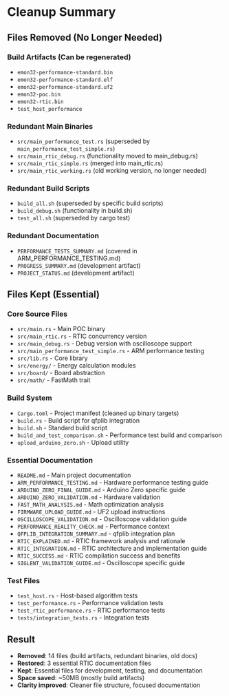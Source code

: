 # Cleanup Summary

## Files Removed (No Longer Needed)

### Build Artifacts (Can be regenerated)
- `emon32-performance-standard.bin`
- `emon32-performance-standard.elf` 
- `emon32-performance-standard.uf2`
- `emon32-poc.bin`
- `emon32-rtic.bin`
- `test_host_performance`

### Redundant Main Binaries
- `src/main_performance_test.rs` (superseded by `main_performance_test_simple.rs`)
- `src/main_rtic_debug.rs` (functionality moved to main_debug.rs)
- `src/main_rtic_simple.rs` (merged into main_rtic.rs)
- `src/main_rtic_working.rs` (old working version, no longer needed)

### Redundant Build Scripts
- `build_all.sh` (superseded by specific build scripts)
- `build_debug.sh` (functionality in build.sh)
- `test_all.sh` (superseded by cargo test)

### Redundant Documentation
- `PERFORMANCE_TESTS_SUMMARY.md` (covered in ARM_PERFORMANCE_TESTING.md)
- `PROGRESS_SUMMARY.md` (development artifact)
- `PROJECT_STATUS.md` (development artifact)

## Files Kept (Essential)

### Core Source Files
- `src/main.rs` - Main POC binary
- `src/main_rtic.rs` - RTIC concurrency version
- `src/main_debug.rs` - Debug version with oscilloscope support
- `src/main_performance_test_simple.rs` - ARM performance testing
- `src/lib.rs` - Core library
- `src/energy/` - Energy calculation modules
- `src/board/` - Board abstraction
- `src/math/` - FastMath trait

### Build System
- `Cargo.toml` - Project manifest (cleaned up binary targets)
- `build.rs` - Build script for qfplib integration
- `build.sh` - Standard build script
- `build_and_test_comparison.sh` - Performance test build and comparison
- `upload_arduino_zero.sh` - Upload utility

### Essential Documentation
- `README.md` - Main project documentation
- `ARM_PERFORMANCE_TESTING.md` - Hardware performance testing guide
- `ARDUINO_ZERO_FINAL_GUIDE.md` - Arduino Zero specific guide
- `ARDUINO_ZERO_VALIDATION.md` - Hardware validation
- `FAST_MATH_ANALYSIS.md` - Math optimization analysis
- `FIRMWARE_UPLOAD_GUIDE.md` - UF2 upload instructions
- `OSCILLOSCOPE_VALIDATION.md` - Oscilloscope validation guide
- `PERFORMANCE_REALITY_CHECK.md` - Performance context
- `QFPLIB_INTEGRATION_SUMMARY.md` - qfplib integration plan
- `RTIC_EXPLAINED.md` - RTIC framework analysis and rationale
- `RTIC_INTEGRATION.md` - RTIC architecture and implementation guide  
- `RTIC_SUCCESS.md` - RTIC compilation success and benefits
- `SIGLENT_VALIDATION_GUIDE.md` - Oscilloscope specific guide

### Test Files
- `test_host.rs` - Host-based algorithm tests
- `test_performance.rs` - Performance validation tests
- `test_rtic_performance.rs` - RTIC performance tests
- `tests/integration_tests.rs` - Integration tests

## Result
- **Removed**: 14 files (build artifacts, redundant binaries, old docs)
- **Restored**: 3 essential RTIC documentation files
- **Kept**: Essential files for development, testing, and documentation
- **Space saved**: ~50MB (mostly build artifacts)
- **Clarity improved**: Cleaner file structure, focused documentation
